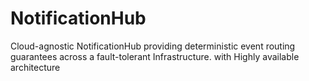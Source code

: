 # NotificationHub
Cloud-agnostic NotificationHub providing deterministic event routing guarantees across a fault-tolerant Infrastructure. with Highly available architecture
